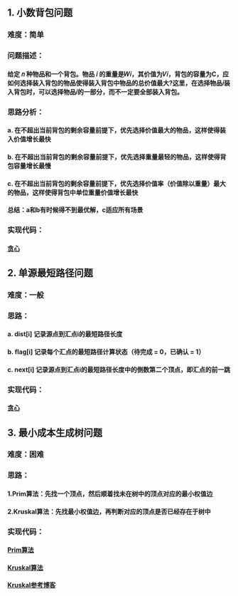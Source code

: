 ## 1. 小数背包问题
### 难度：简单
### 问题描述：
#### 给定 𝑛 种物品和一个背包。物品 𝑖 的重量是𝑊𝑖，其价值为𝑉𝑖，背包的容量为C，应如何选择装入背包的物品使得装入背包中物品的总价值最大?这里，在选择物品𝑖装入背包时，可以选择物品𝑖的一部分，而不一定要全部装入背包。
### 思路分析：
#### a. 在不超出当前背包的剩余容量前提下，优先选择价值最大的物品，这样使得装入价值增长最快
#### b. 在不超出当前背包的剩余容量前提下，优先选择重量最轻的物品，这样使得背包容量增长最慢
#### c. 在不超出当前背包的剩余容量前提下，优先选择价值率（价值除以重量）最大的物品，这样使得背包中单位重量价值增长最快
#### 总结：a和b有时候得不到最优解，c适应所有场景
### 实现代码：
#### [贪心](Coding/DecimalPackage/greedy.c)

## 2. 单源最短路径问题
### 难度：一般
### 思路：
#### a. dist[i] 记录源点到汇点i的最短路径长度
#### b. flag[i] 记录每个汇点的最短路径计算状态（待完成 = 0，已确认 = 1）
#### c. next[i] 记录源点到汇点i的最短路径长度中的倒数第二个顶点，即汇点的前一跳
### 实现代码：
#### [贪心](Coding/UniSourceMinLen/greedy.c)

## 3. 最小成本生成树问题
### 难度：困难
### 思路：
#### 1.Prim算法：先找一个顶点，然后顺着找未在树中的顶点对应的最小权值边
#### 2.Kruskal算法：先找最小权值边，再判断对应的顶点是否已经存在于树中
### 实现代码：
#### [Prim算法](Coding/GeneTreeMinCost/prim.c)
#### [Kruskal算法](Coding/GeneTreeMinCode/kruskal.c)
#### [Kruskal参考博客](https://www.cnblogs.com/skywang12345/p/3711496.html)